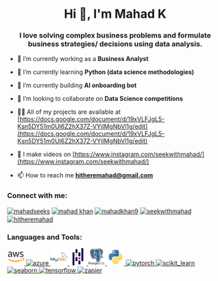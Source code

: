 <h1 align="center">Hi 👋, I'm Mahad K</h1>
<h3 align="center">I love solving complex business problems and formulate business strategies/ decisions using data analysis.</h3>

- 🔭 I’m currently working as a **Business Analyst**

- 🌱 I’m currently learning **Python (data science methodologies)**

- 👯 I’m currently building **AI onboarding bot**

- 🤝 I’m looking to collaborate on **Data Science competitions**

- 👨‍💻 All of my projects are available at [https://docs.google.com/document/d/19xVLFJgL5-Ksn5DY51m0Ul6Z2hX37Z-VYjIMgNbVl1g/edit](https://docs.google.com/document/d/19xVLFJgL5-Ksn5DY51m0Ul6Z2hX37Z-VYjIMgNbVl1g/edit)

- 📝 I make videos on [https://www.instagram.com/seekwithmahad/](https://www.instagram.com/seekwithmahad/)

- 📫 How to reach me **hitheremahad@gmail.com**

<h3 align="left">Connect with me:</h3>
<p align="left">
<a href="https://twitter.com/mahadseeks" target="blank"><img align="center" src="https://raw.githubusercontent.com/rahuldkjain/github-profile-readme-generator/master/src/images/icons/Social/twitter.svg" alt="mahadseeks" height="30" width="40" /></a>
<a href="https://linkedin.com/in/mahad khan" target="blank"><img align="center" src="https://raw.githubusercontent.com/rahuldkjain/github-profile-readme-generator/master/src/images/icons/Social/linked-in-alt.svg" alt="mahad khan" height="30" width="40" /></a>
<a href="https://kaggle.com/mahadkhan9" target="blank"><img align="center" src="https://raw.githubusercontent.com/rahuldkjain/github-profile-readme-generator/master/src/images/icons/Social/kaggle.svg" alt="mahadkhan9" height="30" width="40" /></a>
<a href="https://instagram.com/seekwithmahad" target="blank"><img align="center" src="https://raw.githubusercontent.com/rahuldkjain/github-profile-readme-generator/master/src/images/icons/Social/instagram.svg" alt="seekwithmahad" height="30" width="40" /></a>
<a href="https://medium.com/hitheremahad" target="blank"><img align="center" src="https://raw.githubusercontent.com/rahuldkjain/github-profile-readme-generator/master/src/images/icons/Social/medium.svg" alt="hitheremahad" height="30" width="40" /></a>
</p>

<h3 align="left">Languages and Tools:</h3>
<p align="left"> <a href="https://aws.amazon.com" target="_blank" rel="noreferrer"> <img src="https://raw.githubusercontent.com/devicons/devicon/master/icons/amazonwebservices/amazonwebservices-original-wordmark.svg" alt="aws" width="40" height="40"/> </a> <a href="https://azure.microsoft.com/en-in/" target="_blank" rel="noreferrer"> <img src="https://www.vectorlogo.zone/logos/microsoft_azure/microsoft_azure-icon.svg" alt="azure" width="40" height="40"/> </a> <a href="https://www.mysql.com/" target="_blank" rel="noreferrer"> <img src="https://raw.githubusercontent.com/devicons/devicon/master/icons/mysql/mysql-original-wordmark.svg" alt="mysql" width="40" height="40"/> </a> <a href="https://pandas.pydata.org/" target="_blank" rel="noreferrer"> <img src="https://raw.githubusercontent.com/devicons/devicon/2ae2a900d2f041da66e950e4d48052658d850630/icons/pandas/pandas-original.svg" alt="pandas" width="40" height="40"/> </a> <a href="https://www.postgresql.org" target="_blank" rel="noreferrer"> <img src="https://raw.githubusercontent.com/devicons/devicon/master/icons/postgresql/postgresql-original-wordmark.svg" alt="postgresql" width="40" height="40"/> </a> <a href="https://www.python.org" target="_blank" rel="noreferrer"> <img src="https://raw.githubusercontent.com/devicons/devicon/master/icons/python/python-original.svg" alt="python" width="40" height="40"/> </a> <a href="https://pytorch.org/" target="_blank" rel="noreferrer"> <img src="https://www.vectorlogo.zone/logos/pytorch/pytorch-icon.svg" alt="pytorch" width="40" height="40"/> </a> <a href="https://scikit-learn.org/" target="_blank" rel="noreferrer"> <img src="https://upload.wikimedia.org/wikipedia/commons/0/05/Scikit_learn_logo_small.svg" alt="scikit_learn" width="40" height="40"/> </a> <a href="https://seaborn.pydata.org/" target="_blank" rel="noreferrer"> <img src="https://seaborn.pydata.org/_images/logo-mark-lightbg.svg" alt="seaborn" width="40" height="40"/> </a> <a href="https://www.tensorflow.org" target="_blank" rel="noreferrer"> <img src="https://www.vectorlogo.zone/logos/tensorflow/tensorflow-icon.svg" alt="tensorflow" width="40" height="40"/> </a> <a href="https://zapier.com" target="_blank" rel="noreferrer"> <img src="https://www.vectorlogo.zone/logos/zapier/zapier-icon.svg" alt="zapier" width="40" height="40"/> </a> </p>
